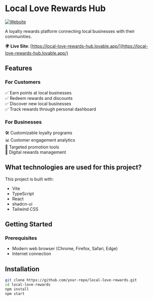 # Local Love Rewards Hub

[![Website](https://img.shields.io/website-up-down-green-red/https/local-love-rewards-hub.lovable.app.svg)](https://local-love-rewards-hub.lovable.app/)

A loyalty rewards platform connecting local businesses with their communities.

🌍 **Live Site**: [https://local-love-rewards-hub.lovable.app/](https://local-love-rewards-hub.lovable.app/)

## Features

### For Customers
✅ Earn points at local businesses  
✅ Redeem rewards and discounts  
✅ Discover new local businesses  
✅ Track rewards through personal dashboard  

### For Businesses
🛠 Customizable loyalty programs  
📊 Customer engagement analytics  
🎯 Targeted promotion tools  
📱 Digital rewards management  

## What technologies are used for this project?

This project is built with:

- Vite
- TypeScript
- React
- shadcn-ui
- Tailwind CSS

## Getting Started

### Prerequisites
- Modern web browser (Chrome, Firefox, Safari, Edge)
- Internet connection

## Installation

```bash
git clone https://github.com/your-repo/local-love-rewards.git
cd local-love-rewards
npm install
npm start
